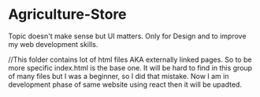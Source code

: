 # Agriculture-Store
Topic doesn't make sense but UI matters. Only for Design and to improve my web development skills.

//This folder contains lot of html files AKA externally linked pages. So to be more specific index.html is the base one. It will be hard to find in this group of many files but I 
was a beginner, so I did that mistake. Now I am in development phase of same website  using react then it will be upadted.
